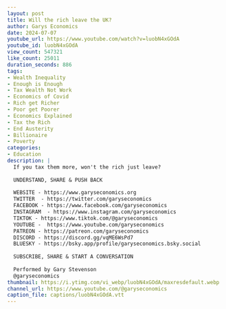 ```yaml
---
layout: post
title: Will the rich leave the UK?
author: Garys Economics
date: 2024-07-07
youtube_url: https://www.youtube.com/watch?v=luobN4xGOdA
youtube_id: luobN4xGOdA
view_count: 547321
like_count: 25011
duration_seconds: 886
tags:
- Wealth Inequality
- Enough is Enough
- Tax Wealth Not Work
- Economics of Covid
- Rich get Richer
- Poor get Poorer
- Economics Explained
- Tax the Rich
- End Austerity
- Billionaire
- Poverty
categories:
- Education
description: |
  If you tax them more, won't the rich just leave?
  
  UNDERSTAND, SHARE & PUSH BACK
  
  WEBSITE - https://www.garyseconomics.org
  TWITTER  - https://twitter.com/garyseconomics
  FACEBOOK - https://www.facebook.com/garyseconomics
  INSTAGRAM  - https://www.instagram.com/garyseconomics
  TIKTOK - https://www.tiktok.com/@garyseconomics
  YOUTUBE -  https://www.youtube.com/garyseconomics
  PATREON - https://patreon.com/garyseconomics
  DISCORD - https://discord.gg/vqME6WsPd7
  BLUESKY - https://bsky.app/profile/garyseconomics.bsky.social
  
  SUBSCRIBE, SHARE & START A CONVERSATION
  
  Performed by Gary Stevenson
  @garyseconomics
thumbnail: https://i.ytimg.com/vi_webp/luobN4xGOdA/maxresdefault.webp
channel_url: https://www.youtube.com/@garyseconomics
caption_file: captions/luobN4xGOdA.vtt
---
```


